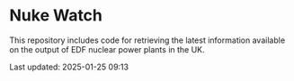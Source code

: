 # Nuke Watch

This repository includes code for retrieving the latest information available on the output of EDF nuclear power plants in the UK.

Last updated: 2025-01-25 09:13